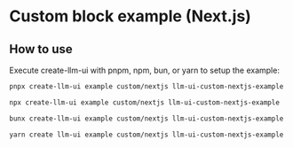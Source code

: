 # Custom block example (Next.js)

## How to use

Execute create-llm-ui with pnpm, npm, bun, or yarn to setup the example:

```bash
pnpx create-llm-ui example custom/nextjs llm-ui-custom-nextjs-example
```

```bash
npx create-llm-ui example custom/nextjs llm-ui-custom-nextjs-example
```

```bash
bunx create-llm-ui example custom/nextjs llm-ui-custom-nextjs-example
```

```bash
yarn create llm-ui example custom/nextjs llm-ui-custom-nextjs-example
```
